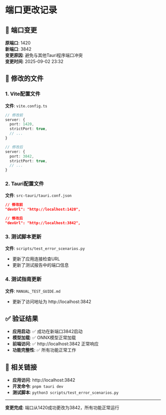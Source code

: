 # 端口更改记录

## 🔄 端口变更

**原端口**: 1420  
**新端口**: 3842  
**变更原因**: 避免与其他Tauri程序端口冲突  
**变更时间**: 2025-09-02 23:32  

## 📝 修改的文件

### 1. Vite配置文件
**文件**: `vite.config.ts`
```typescript
// 修改前
server: {
  port: 1420,
  strictPort: true,
  // ...
}

// 修改后  
server: {
  port: 3842,
  strictPort: true,
  // ...
}
```

### 2. Tauri配置文件
**文件**: `src-tauri/tauri.conf.json`
```json
// 修改前
"devUrl": "http://localhost:1420",

// 修改后
"devUrl": "http://localhost:3842",
```

### 3. 测试脚本更新
**文件**: `scripts/test_error_scenarios.py`
- 更新了应用连接检查URL
- 更新了测试报告中的端口信息

### 4. 测试指南更新  
**文件**: `MANUAL_TEST_GUIDE.md`
- 更新了访问地址为 http://localhost:3842

## ✅ 验证结果

- **应用启动**: ✅ 成功在新端口3842启动
- **模型加载**: ✅ ONNX模型正常加载
- **前端访问**: ✅ http://localhost:3842 正常响应
- **功能完整性**: ✅ 所有功能正常工作

## 📄 相关链接

- **应用访问**: http://localhost:3842
- **开发命令**: `pnpm tauri dev` 
- **测试脚本**: `python3 scripts/test_error_scenarios.py`

---
**变更完成**: 端口从1420成功更改为3842，所有功能正常运行